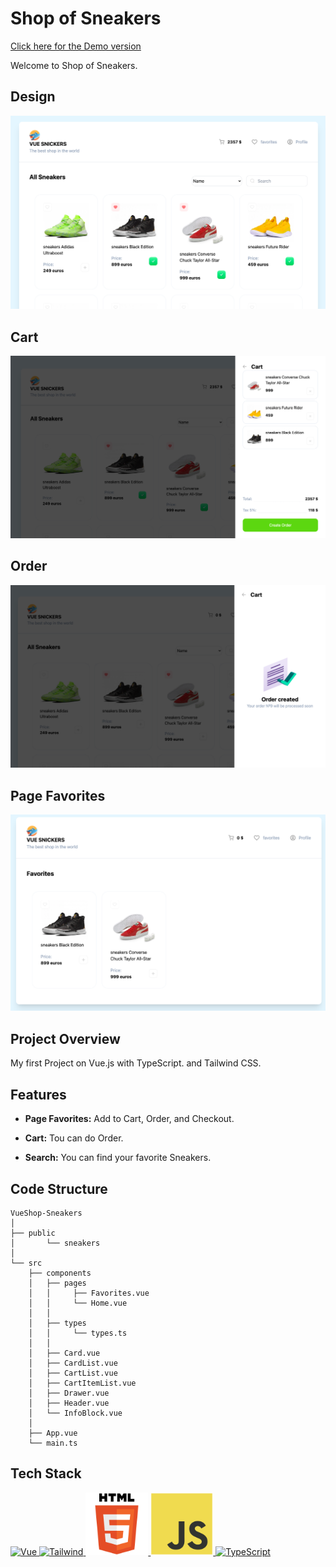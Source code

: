 # Shop of Sneakers

[Click here for the Demo version](vue-shop-euvhenright.vercel.app)

Welcome to Shop of Sneakers.

## Design

![Design](/public/Screenshot_1.png)

## Cart

![Cart](/public/Screenshot_2.png)

## Order

![Order](/public/Screenshot_3.png)

## Page Favorites

![Features](/public/Screenshot_4.png)

## Project Overview

My first Project on Vue.js with TypeScript. and Tailwind CSS.

## Features

- **Page Favorites:** Add to Cart, Order, and Checkout.

- **Cart:** Tou can do Order.

- **Search:** You can find your favorite Sneakers.

## Code Structure

```
VueShop-Sneakers
│
├── public
│       └── sneakers
│
└── src
    ├── components
    │   ├── pages
    │   │     ├── Favorites.vue
    │   │     └── Home.vue
    │   │
    │   ├── types
    │   │     └── types.ts
    │   │
    │   ├── Card.vue
    │   ├── CardList.vue
    │   ├── CartList.vue
    │   ├── CartItemList.vue
    │   ├── Drawer.vue
    │   ├── Header.vue
    │   └── InfoBlock.vue
    │
    ├── App.vue
    └── main.ts

```

## Tech Stack

<p align="left">
  <a href="https://vuejs.org/" target="_blank" rel="noreferrer">
    <img src="https://miro.medium.com/v2/resize:fit:640/format:webp/1*Da7-kOCzpKfrWPDkk4luSQ.png" alt="Vue" width="100" height="100"/>
  </a>
  <a href="https://tailwindcss.com/" target="_blank" rel="noreferrer">
    <img src="https://www.google.com/url?sa=i&url=https%3A%2F%2Ficon-icons.com%2Ficon%2Ftailwindcss-logo%2F170649&psig=AOvVaw1JRqX0qT9DM5sH-WRw0r-r&ust=1702991039479000&source=images&cd=vfe&opi=89978449&ved=0CBIQjRxqFwoTCPC4m6KGmYMDFQAAAAAdAAAAABAD" alt="Tailwind" width="100" height="100"/>
  </a>
  <a href="https://www.w3.org/html/" target="_blank" rel="noreferrer">
    <img src="https://raw.githubusercontent.com/devicons/devicon/master/icons/html5/html5-original-wordmark.svg" alt="HTML5" width="100" height="100"/>
  </a>
  <a href="https://developer.mozilla.org/en-US/docs/Web/JavaScript" target="_blank" rel="noreferrer">
    <img src="https://raw.githubusercontent.com/devicons/devicon/master/icons/javascript/javascript-original.svg" alt="JavaScript" width="100" height="100" />
  </a>
  <a href="https://www.typescriptlang.org/" target="_blank" rel="noreferrer">
    <img src="https://www.google.com/url?sa=i&url=https%3A%2F%2Ficonduck.com%2Ficons%2F95017%2Ftypescript-icon&psig=AOvVaw1sstm9GeZ4rlJCgYThBoCY&ust=1702991202138000&source=images&cd=vfe&ved=0CBIQjRxqFwoTCKCtp-OGmYMDFQAAAAAdAAAAABAE" alt="TypeScript" width="100" height="100" />
</p>

